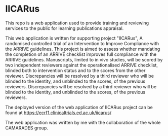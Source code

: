 # IICARus

This repo is a web application used to provide training and reviewing services to the public for learning publications appraisal. 

This web application is written for supporting project "IICARus", A randomised controlled trial of an Intervention to Improve Compliance with the ARRIVE guidelines. This project is aimed to assess whether mandating the completion of an ARRIVE checklist improves full compliance with the ARRIVE guidelines. Manuscripts, limited to in vivo studies, will be scored by two independent reviewers against the operationalised ARRIVE checklist, blinded both to intervention status and to the scores from the other reviewer. Discrepancies will be resolved by a third reviewer who will be blinded to the identity, and unblinded to the scores, of the previous reviewers. Discrepancies will be resolved by a third reviewer who will be blinded to the identity, and unblinded to the scores, of the previous reviewers.

The deployed version of the web application of IICARus project can be found at https://ecrf1.clinicaltrials.ed.ac.uk/iicarus/

The web application was written by me with the collaboration of the whole CAMARADES group. 
